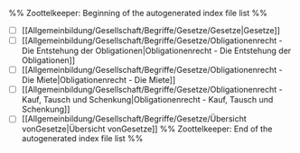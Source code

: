 %% Zoottelkeeper: Beginning of the autogenerated index file list  %%
- [ ]  [[Allgemeinbildung/Gesellschaft/Begriffe/Gesetze/Gesetze|Gesetze]]
- [ ]  [[Allgemeinbildung/Gesellschaft/Begriffe/Gesetze/Obligationenrecht - Die Entstehung der Obligationen|Obligationenrecht - Die Entstehung der Obligationen]]
- [ ]  [[Allgemeinbildung/Gesellschaft/Begriffe/Gesetze/Obligationenrecht - Die Miete|Obligationenrecht - Die Miete]]
- [ ]  [[Allgemeinbildung/Gesellschaft/Begriffe/Gesetze/Obligationenrecht - Kauf, Tausch und Schenkung|Obligationenrecht - Kauf, Tausch und Schenkung]]
- [ ]  [[Allgemeinbildung/Gesellschaft/Begriffe/Gesetze/Übersicht vonGesetze|Übersicht vonGesetze]]
%% Zoottelkeeper: End of the autogenerated index file list  %%

